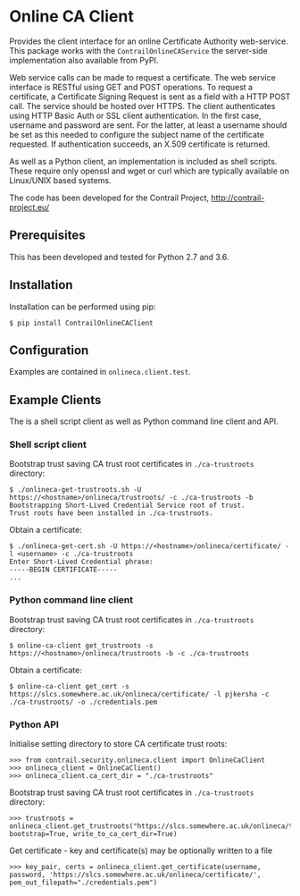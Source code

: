Online CA Client
================
Provides the client interface for an online Certificate Authority web-service.
This package works with the ``ContrailOnlineCAService`` the server-side
implementation also available from PyPI.

Web service calls can be made to request a certificate.  The web service
interface is RESTful using GET and POST operations.  To request a certificate,
a Certificate Signing Request is sent as a field with a HTTP POST call.  The
service should be hosted over HTTPS.  The client authenticates using HTTP Basic
Auth or SSL client authentication.  In the first case, username and password
are sent.  For the latter, at least a username should be set as this needed to
configure the subject name of the certificate requested.  If authentication
succeeds, an X.509 certificate is returned.

As well as a Python client, an implementation is included as shell scripts.
These require only openssl and wget or curl which are typically available on
Linux/UNIX based systems.

The code has been developed for the Contrail Project, http://contrail-project.eu/

Prerequisites
-------------
This has been developed and tested for Python 2.7 and 3.6.

Installation
------------
Installation can be performed using pip:
```
$ pip install ContrailOnlineCAClient
```

Configuration
-------------
Examples are contained in ``onlineca.client.test``.

Example Clients
---------------
The is a shell script client as well as Python command line client and API.

### Shell script client ###
Bootstrap trust saving CA trust root certificates in ``./ca-trustroots`` directory:
```
$ ./onlineca-get-trustroots.sh -U https://<hostname>/onlineca/trustroots/ -c ./ca-trustroots -b
Bootstrapping Short-Lived Credential Service root of trust.
Trust roots have been installed in ./ca-trustroots.
```
Obtain a certificate:
```
$ ./onlineca-get-cert.sh -U https://<hostname>/onlineca/certificate/ -l <username> -c ./ca-trustroots
Enter Short-Lived Credential phrase:
-----BEGIN CERTIFICATE-----
...
```

### Python command line client ###
Bootstrap trust saving CA trust root certificates in ``./ca-trustroots`` directory:
```
$ online-ca-client get_trustroots -s https://<hostname>/onlineca/trustroots -b -c ./ca-trustroots
```
Obtain a certificate:
```
$ online-ca-client get_cert -s https://slcs.somewhere.ac.uk/onlineca/certificate/ -l pjkersha -c ./ca-trustroots/ -o ./credentials.pem
```

### Python API ###
Initialise setting directory to store CA certificate trust roots:
```
>>> from contrail.security.onlineca.client import OnlineCaClient
>>> onlineca_client = OnlineCaClient()
>>> onlineca_client.ca_cert_dir = "./ca-trustroots"
```
Bootstrap trust saving CA trust root certificates in ``./ca-trustroots`` directory:
```
>>> trustroots = onlineca_client.get_trustroots("https://slcs.somewhere.ac.uk/onlineca/trustroots/", bootstrap=True, write_to_ca_cert_dir=True)
```
Get certificate - key and certificate(s) may be optionally written to a file
```
>>> key_pair, certs = onlineca_client.get_certificate(username, password, 'https://slcs.somewhere.ac.uk/onlineca/certificate/', pem_out_filepath="./credentials.pem")
```
